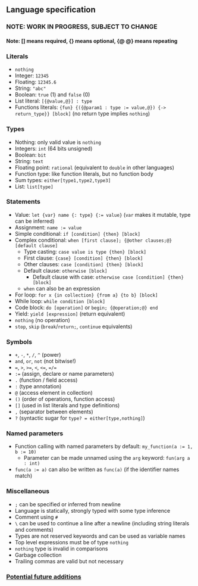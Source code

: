 ## Language specification
### NOTE: WORK IN PROGRESS, SUBJECT TO CHANGE
#### Note: [] means required, {} means optional, {@ @} means repeating

### Literals

- `nothing`
- Integer: `12345`
- Floating: `12345.6`
- String: `"abc"`
- Boolean: `true` (1) and `false` (0)
- List literal: `[{@value,@}] : type`
- Functions literals: `{fun} {({@param1 : type := value,@}) {-> return_type}} [block]` (no return type implies `nothing`)

### Types
- Nothing: only valid value is `nothing`
- Integers: `int` (64 bits unsigned)
- Boolean: `bit`
- String: `text`
- Floating point: `rational` (equivalent to `double` in other languages)
- Function type: like function literals, but no function body
- Sum types: `either[type1,type2,type3]`
- List: `list[type]`

### Statements
- Value: `let {var} name {: type} {:= value}` (`var` makes it mutable, type can be inferred)
- Assignment: `name := value`
- Simple conditional: `if [condition] {then} [block]`
- Complex conditional: `when [first clause]; {@other clauses;@} [default clause]`
    - Type casting: `case value is type {then} [block]`
    - First clause: `{case} [condition] {then} [block]`
    - Other clauses: `case [condition] {then} [block]`
    - Default clause: `otherwise [block]`
      - Default clause with case: `otherwise case [condition] {then} [block]`
    - `when` can also be an expression
- For loop: `for x {in collection} {from a} {to b} [block]`
- While loop: `while condition [block]`
- Code block: `do [operation]` or `begin; {@operation;@} end`
- Yield: `yield [expression]` (return equivalent)
- `nothing` (no operation)
- `stop`, `skip` (`break`/`return;`, `continue` equivalents)

### Symbols
- `+`, `-`, `*`, `/`, `^` (power)
- `and`, `or`, `not` (not bitwise!)
- `=`, `>`, `>=`, `<`, `<=`, `=/=`
- `:=` (assign, declare or name parameters)
- `.` (function / field access)
- `:` (type annotation)
- `@` (access element in collection)
- `()` (order of operations, function access)
- `[]` (used in list literals and type definitions)
- `,` (separator between elements)
- `?` (syntactic sugar for `type? = either[type,nothing]`)

### Named parameters
- Function calling with named parameters by default: `my_function(a := 1, b := 10)`
    - Parameter can be made unnamed using the `arg` keyword: `fun(arg a : int)`
- `func(a := a)` can also be written as `func(a)` (if the identifier names match)

### Miscellaneous
- `;` can be specified or inferred from newline
- Language is statically, strongly typed with some type inference
- Comment using `#`
- `\` can be used to continue a line after a newline (including string literals and comments)
- Types are not reserved keywords and can be used as variable names
- Top level expressions must be of type `nothing`
- `nothing` type is invalid in comparisons
- Garbage collection
- Trailing commas are valid but not necessary

### [Potential future additions](future.md)
